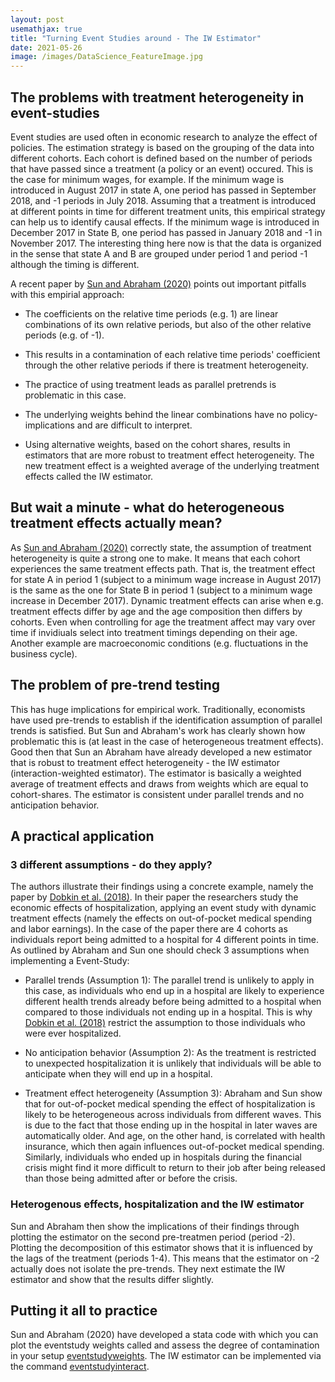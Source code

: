 ```yaml
---
layout: post
usemathjax: true 
title: "Turning Event Studies around - The IW Estimator"
date: 2021-05-26
image: /images/DataScience_FeatureImage.jpg
---
```


## The problems with treatment heterogeneity in event-studies 

Event studies are used often in economic research to analyze the effect of policies. The estimation strategy is based on the grouping of the data into different cohorts. Each cohort is defined based on the number of periods that have passed since a treatment (a policy or an event) occured. This is the case for minimum wages, for example. If the minimum wage is introduced in August 2017 in state A, one period has passed in September 2018, and -1 periods in July 2018. Assuming that a treatment is introduced at different points in time for different treatment units, this empirical strategy can help us to identify causal effects. If the minimum wage is introduced in December 2017 in State B, one period has passed in January 2018 and -1 in November 2017. The interesting thing here now is that the data is organized in the sense that state A and B are grouped under period 1 and period -1 although the timing is different. 

A recent paper by [Sun and Abraham (2020)](http://economics.mit.edu/files/14964) points out important pitfalls with this empirial approach: 

- The coefficients on the relative time periods (e.g. 1) are linear combinations of its own relative periods, but also of the other relative periods (e.g. of -1). 

- This results in a contamination of each relative time periods' coefficient through the other relative periods if there is treatment heterogeneity. 

- The practice of using treatment leads as parallel pretrends is problematic in this case. 

- The underlying weights behind the linear combinations have no policy-implications and are difficult to interpret. 

- Using alternative weights, based on the cohort shares, results in estimators that are more robust to treatment effect heterogeneity. The new treatment effect is a weighted average of the underlying treatment effects called the IW estimator.

## But wait a minute - what do heterogeneous treatment effects actually mean? 

As [Sun and Abraham (2020)](http://economics.mit.edu/files/14964) correctly state, the assumption of treatment heterogeneity is quite a strong one to make. It means that each cohort experiences the same treatment effects path. That is, the treatment effect for state A in period 1 (subject to a minimum wage increase in August 2017) is the same as the one for State B in period 1 (subject to a minimum wage increase in December 2017). Dynamic treatment effects can arise when e.g. treatment effects differ by age and the age composition then differs by cohorts. Even when controlling for age the treatment affect may vary over time if invidiuals select into treatment timings depending on their age. Another example are macroeconomic conditions (e.g. fluctuations in the business cycle). 

## The problem of pre-trend testing 

This has huge implications for empirical work. Traditionally, economists have used pre-trends to establish if the identification assumption of parallel trends is satisfied. But Sun and Abraham's work has clearly shown how problematic this is (at least in the case of heterogeneous treatment effects). Good then that Sun an Abraham have already developed a new estimator that is robust to treatment effect heterogeneity - the IW estimator (interaction-weighted estimator). The estimator is basically a weighted average of treatment effects and draws from weights which are equal to cohort-shares. The estimator is consistent under parallel trends and no anticipation behavior. 

## A practical application 

### 3 different assumptions - do they apply? 

The authors illustrate their findings using a concrete example, namely the paper by [Dobkin et al. (2018)](https://economics.mit.edu/files/13738). In their paper the researchers study the economic effects of hospitalization, applying an event study with dynamic treatment effects (namely the effects on out-of-pocket medical spending and labor earnings). In the case of the paper there are 4 cohorts as individuals report being admitted to a hospital for 4 different points in time. As outlined by Abraham and Sun one should check 3 assumptions when implementing a Event-Study: 

- Parallel trends (Assumption 1): The parallel trend is unlikely to apply in this case, as individuals who end up in a hospital are likely to experience different health trends already before being admitted to a hospital when compared to those individuals not ending up in a hospital. This is why [Dobkin et al. (2018)](https://economics.mit.edu/files/13738) restrict the assumption to those individuals who were ever hospitalized. 

- No anticipation behavior (Assumption 2): As the treatment is restricted to unexpected hospitalization it is unlikely that individuals will be able to anticipate when they will end up in a hospital. 

- Treatment effect heterogeneity (Assumption 3): Abraham and Sun show that for out-of-pocket medical spending the effect of hospitalization is likely to be heterogeneous across individuals from different waves. This is due to the fact that those ending up in the hospital in later waves are automatically older. And age, on the other hand, is correlated with health insurance, which then again influences out-of-pocket medical spending. Similarly, individuals who ended up in hospitals during the financial crisis might find it more difficult to return to their job after being released than those being admitted after or before the crisis. 

### Heterogenous effects, hospitalization and the IW estimator

Sun and Abraham then show the implications of their findings through plotting the estimator on the second pre-treatmen period (period -2). Plotting the decomposition of this estimator shows that it is influenced by the lags of the treatment (periods 1-4). This means that the estimator on -2 actually does not isolate the pre-trends. They next estimate the IW estimator and show that the results differ slightly. 

## Putting it all to practice 

Sun and Abraham (2020) have developed a stata code with which you can plot the eventstudy weights called and assess the degree of contamination in your setup [eventstudyweights](https://ideas.repec.org/c/boc/bocode/s458833.html). The IW estimator can be implemented via the command [eventstudyinteract](https://github.com/lsun20/EventStudyInteract). 




